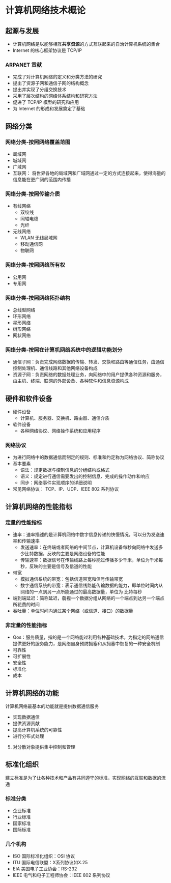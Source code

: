# 计算机网络技术概论
## 起源与发展
* 计算机网络是以能够相互**共享资源**的方式互联起来的自治计算机系统的集合
* Internet 的核心框架协议是 TCP/IP
### ARPANET 贡献
* 完成了对计算机网络的定义和分类方法的研究
* 提出了资源子网和通信子网的结构概念
* 提出并实现了分组交换技术
* 采用了层次结构的网络体系结构和研究方法
* 促进了 TCP/IP 模型的研究和应用
* 为 Internet 的形成和发展奠定了基础
## 网络分类
### 网络分类-按照网络覆盖范围
* 局域网
* 城域网
* 广域网
* 互联网： 将世界各地的局域网和广域网通过一定的方式连接起来，使得海量的信息能在更广阔的范围内传播
### 网络分类-按照传输介质
* 有线网络
  * 双绞线
  * 同轴电缆
  * 光纤
* 无线网络
  * WLAN 无线局域网
  * 移动通信网
  * 物联网
### 网络分类-按照网络所有权
* 公用网
* 专用网
### 网络分类-按照网络拓扑结构
* 总线型网络
* 环形网络
* 星形网络
* 树形网络
* 网状网络
### 网络分类-按照在计算机网络系统中的逻辑功能划分
* 通信子网：负责完成网络数据的传输、转发、交换和路由等通信任务，由通信控制处理机、通信线路和其他网络设备构成
* 资源子网：负责网络的数据处理业务，向网络中的用户提供各种资源和服务，由主机、终端、联网的外部设备、各种软件和信息资源构成
## 硬件和软件设备
* 硬件设备
  * 计算机、服务器、交换机、路由器、通信介质
* 软件设备
  * 各种网络协议、网络操作系统和应用程序
### 网络协议
* 为进行网络中的数据通信而制定的规则、标准和约定称为网络协议、简称协议
* 基本要素
   * 语法：规定数据与控制信息的分组结构或格式
   * 语义：规定进行通信需要发出的控制信息、完成的操作动作和响应
   * 同步：网络事件实现顺序的详细说明
* 常见网络协议： TCP、IP、UDP、IEEE 802 系列协议
## 计算机网络的性能指标
### 定量的性能指标
* 速率：速率描述的是计算机网络中数字信息传递的快慢情况，可以分为发送速率和传输速率
  * 发送速率：在终端或者网络的中间节点，计算机设备每秒向网络中发送多少比特数据，反映的主要是网络设备的性能
  * 传输速率：数据信号在传输线路上每秒能过传播多少千米，单位为千米每秒，反映的主要是信号及信道的性能
* 带宽
  * 模拟通信系统的带宽：包括信道带宽和信号传输带宽
  * 数字通信系统的带宽：表示通信线路能传输数据的能力，即单位时间内从网络的一点到另一点所能通过的最高数据量，单位为 比特每秒
* 端到端延迟：简称延迟，藐视一个数据分组从网络的一个端点到达另一个端点所花费的时间
* 吞吐量：单位时间内通过某个网络（或信道、接口）的数据量
### 非定量的性能指标
* Qos：服务质量，指的是一个网络能过利用各种基础技术，为指定的网络通信提供更好的服务能力，是网络自身预防拥塞和从拥塞中恢复的一种安全机制
* 可靠性
* 可扩展性
* 安全性
* 标准化
* 成本
## 计算机网络的功能
计算机网络最基本的功能就是提供数据通信服务
* 实现数据通信
* 提供资源贡献
* 提高计算机系统的可靠性
* 进行分布式处理
5. 对分散对象提供集中控制和管理
## 标准化组织
建立标准是为了让各种技术和产品有共同遵守的标准，实现网络的互联和数据的流通
### 标准分类
* 企业标准
* 行业标准
* 国家标准
* 国际标准
### 几个机构
* ISO 国际标准化组织：OSI 协议
* ITU 国际电信联盟：X系列协议如X.25
* EIA 美国电子工业协会：RS-232
* IEEE 电气和电子工程师协会：IEEE 802 系列协议
